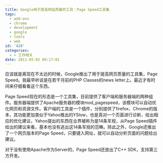 ```yaml
---
title: Google用于提高网站质量的工具：Page Speed工具集
tags:
  - add-ons
  - chrome
  - development
  - google
  - tools
  - web
id: '428'
categories:
  - - 工作相关
date: 2011-05-02 09:17:01
---
```


应该就是离现在不太远的时候，Google推出了用于提高网页质量的工具集，Page Speed。我最早听说是在若干月前的PHP Classes的news letter上。最近才有时间来仔细看看这个东西。

Page Speed现在的形态是一个工具集，目前提供了客户端和服务器端的两种组件。服务器端提供了Apache服务器的模块mod_pagespeed，该模块可以自动优化网页和资源文件。客户端的工具是一个插件，分别提供了firefox、Chrome的版本，其功能更加类似于Yahoo推出的YSlow，也是真对一个页面进行诊断，给出相应的优化建议，Yahoo提出的东西在业界被称为是14条军规，从Page Speed插件给出的建议来看，基本也没有逃出这14条军规的范畴。除此之外，Google还推出了一个网页版本的Page Speed，只要键入网址，就可以自动分析页面的问题给出建议。

对于没有使用Apache作为Server的，Page Speed还放出了C++ SDK，支持第三方开发。
